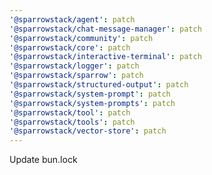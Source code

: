 ```yaml
---
'@sparrowstack/agent': patch
'@sparrowstack/chat-message-manager': patch
'@sparrowstack/community': patch
'@sparrowstack/core': patch
'@sparrowstack/interactive-terminal': patch
'@sparrowstack/logger': patch
'@sparrowstack/sparrow': patch
'@sparrowstack/structured-output': patch
'@sparrowstack/system-prompt': patch
'@sparrowstack/system-prompts': patch
'@sparrowstack/tool': patch
'@sparrowstack/tools': patch
'@sparrowstack/vector-store': patch
---
```


Update bun.lock
